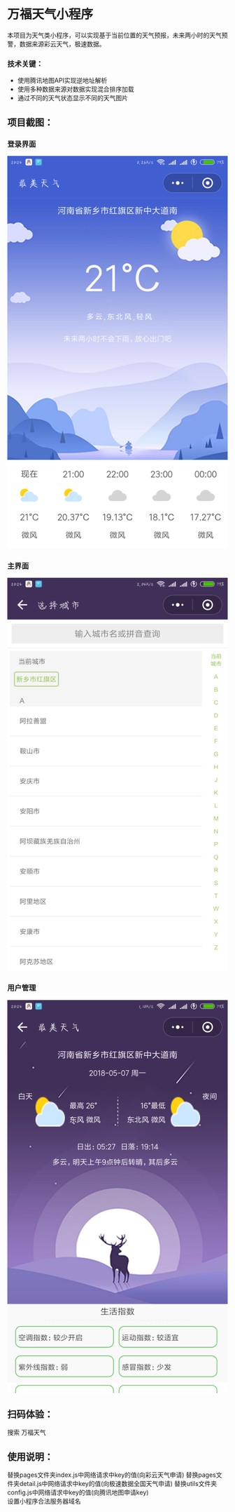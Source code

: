 # 万福天气小程序
本项目为天气类小程序，可以实现基于当前位置的天气预报，未来两小时的天气预警，数据来源彩云天气，极速数据。
### 技术关键：
   *    使用腾讯地图API实现逆地址解析
   *	使用多种数据来源对数据实现混合排序加载
   *	通过不同的天气状态显示不同的天气图片
## 项目截图：
### 登录界面
![界面](https://github.com/best-fan/wechat-app-weather/blob/master/sree/Screenshot_2018-05-07-20-24-29-732_com.tencent.mm.png)
### 主界面
![主界面](https://github.com/best-fan/wechat-app-weather/blob/master/sree/Screenshot_2018-05-07-20-24-38-901_com.tencent.mm.png)
### 用户管理
![用户管理](https://github.com/best-fan/wechat-app-weather/blob/master/sree/Screenshot_2018-05-07-20-24-53-882_com.tencent.mm.png)

## 扫码体验：
搜索 万福天气
## 使用说明：

替换pages文件夹index.js中网络请求中key的值(向彩云天气申请)
替换pages文件夹detail.js中网络请求中key的值(向极速数据全国天气申请)
替换utils文件夹config.js中网络请求中key的值(向腾讯地图申请key)     
设置小程序合法服务器域名
